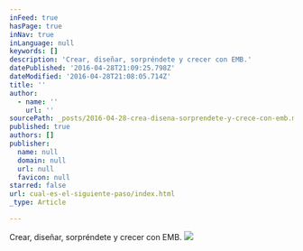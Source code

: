 ```yaml
---
inFeed: true
hasPage: true
inNav: true
inLanguage: null
keywords: []
description: 'Crear, diseñar, sorpréndete y crecer con EMB.'
datePublished: '2016-04-28T21:09:25.798Z'
dateModified: '2016-04-28T21:08:05.714Z'
title: ''
author:
  - name: ''
    url: ''
sourcePath: _posts/2016-04-28-crea-disena-sorprendete-y-crece-con-emb.md
published: true
authors: []
publisher:
  name: null
  domain: null
  url: null
  favicon: null
starred: false
url: cual-es-el-siguiente-paso/index.html
_type: Article

---
```

Crear, diseñar, sorpréndete y crecer con EMB.
![](https://the-grid-user-content.s3-us-west-2.amazonaws.com/13d1fcf1-bb43-4d3d-b198-6d6050773c5b.jpg)